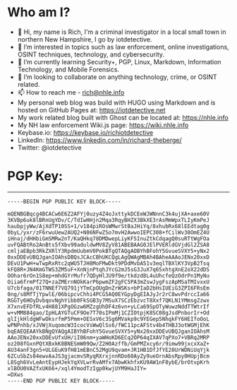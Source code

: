 # Who am I?
- 👋 Hi, my name is Rich, I'm a criminal investigator in a local small town in northern New Hampshire, I go by iotdetective.
- 👀 I’m interested in topics such as law enforcement, online investigations, OSINT techniques, technology, and cybersecurity.
- 🌱 I’m currently learning Security+, PGP, Linux, Markdown, Information Technology, and Mobile Forensics.
- 💞️ I’m looking to collaborate on anything technology, crime, or OSINT related.
- 📫 How to reach me - <a href=mailto:rich@nhle.info>rich@nhle.info</a>
- My personal web blog was build with HUGO using Markdown and is hosted on GitHub Pages at: https://iotdetective.net
- My work related blog built with Ghost can be located at: https://nhle.info
- My NH law enforcement Wiki.js page: https://wiki.nhle.info 
- Keybase.io: https://keybase.io/richiotdetective
- LinkedIn: https://www.linkedin.com/in/richard-theberge/
- Twitter: @iotdetective
# PGP Key:
---
```
-----BEGIN PGP PUBLIC KEY BLOCK-----

mQENBGBqcg4BCACw6E6Z2AFYj0uzy4Z4oJxttykDCEeWJWNnnC3k4ujXA+axe60V
3KVBp6uk8lBRnUgYDv/C/TdIwHHjn2Mqa3RqyBHZX3BkXE3rAsMmWpxTLIyKmPeJ
haubpjyWw/AjXdTP10SS+1/v184piROsWMwrStBaJHiYq/8xhubRx68lEEdtag0g
0byL/yxr/zF6rwuUew2AUQ2+N86NFwZSo7mvH2AwwoIEPC308+fCilWv38OmEZ4U
iHnaj/dHHbiGmSMRw2nT/KaQHkq78DMDwepLiyKF5InuZtkCdqagQ0suRTtWgFOa
uvFQABtRo2AnBts5fXbv99aduldwMV8ZyV81ABEBAAG0JElPVERldGVjdGl2ZSA8
cmljaEBpb3RkZXRlY3RpdmUubmV0PokBTgQTAQgAOBYhBFohY5GvueSVXY5+yNx2
0xxDDEvUBQJganIOAhsDBQsJCAcCBhUKCQgLAgQWAgMBAh4BAheAAAoJENx20xxD
DEvU1PwH+wTwpRxRtc2qWU5TJH8MoFMwDkt9PDdMvbA51v3eqlTBXlKY3VpB2Tsq
kFQ8R+JN4KmGTWS3ZM5uF+XnNjnPtqhJYcG2mJ5sG3JuX7q65xhtgXnE2oX22dDS
OOhar6rOn1S8ep+mhdGYrMufr7QDyHlJU9f9e/tkdzd8L4uUhcfeQzOdrPn1MyNu
Oiia6frmPf27Q+zaZMErnNOkKarP6pwmZF2gFC5PA3mZswJygFszApMSaTMIvxxU
U7cbfaga/01TNNEf7VQ791jYTmCpOUgDnZrWSKs+bPIaD2bHsIUEiG3ZPI6FRsEm
0ng/s8MfTjYpwlE/06bipcvChhi4PCG5AQ0EYGpyDgEIAJyJr2rC8wvPdrccIa66
RGGTy6HOyDvbqovNghYibb0FkSGB3y7MSuX7SCzEbzvcT8Xxf7QKLN1YMmsgZzwx
X7xnvEFDfRLv4H881XPgOGzw6MZzgUhDF4z6vn+yLCa69SpOTyWuwzNddTTWtrIf
w+vMM884gao/IpHLAYGTuCF9Oe7T70sIPmMj1CZIOtpjK8SC08gJsdPnborIr+Od
glIjkHldgWFwOksrfmP5Pmm+OESxV6c3Sg6MVakp9c9YEGep5NhqkFY6HEIfoOoL
wPNPnhb/xJVWjXuqomcW3IcocVsWwQlSs6/fWC11pcAFStv4b4THBJ3otWGMjEhK
bqEAEQEAAYkBNgQYAQgAIBYhBFohY5GvueSVXY5+yNx20xxDDEvUBQJganIOAhsM
AAoJENx20xxDDEvUfxUH/iI06nm+yaWHoKD6ECq2OP64qIXAV7qPXo7+VBRq2MRP
oz208fGxnPQtXBxkK8BNESmW09Qw/Z2H0Azffb/GmPMZxcy6r/9imw99jxcxXaZ+
AU34anF3gn5+ULGEuK9fH81mEBnC52MgU9qvam+JR1HB1DfJfYE20UrWDNiUqYjk
6ZCuSbZs84ewvAaJS3gjacmvSRyqRXrxjnnRDo60AyZy9ueOrnAbsRpy0HUpjBcm
L8Sgh6VvLeAntEypHJekYqXVLwrRvAMfx7AbwKkhfxKU9AW1nF8ybE/brOtvpKrh
xlBOU0VAZfxUK66+/xql4YmodTzIgp0kwjUYM9HaJIY=
=DXws
-----END PGP PUBLIC KEY BLOCK-----
```

<!---
iotdetective/iotdetective is a ✨ special ✨ repository because its `README.md` (this file) appears on your GitHub profile.
You can click the Preview link to take a look at your changes.
--->
